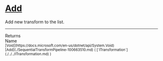 # [Add](./SequentialTransformPipeline-100663510.md)

Add new transform to the list.
<br>
<hr>
Returns<img width=550/>Name
<br>
<sub>[Void](https://docs.microsoft.com/en-us/dotnet/api/System.Void)</sub><img width=500/><sub>[Add](./SequentialTransformPipeline-100663510.md) ( [`ITransformation`](./../../ITransformation.md) )</sub><br>


